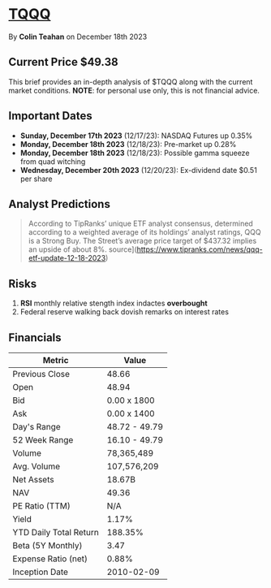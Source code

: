 # [TQQQ](https://finance.yahoo.com/quote/TQQQ?p=TQQQ)
By **Colin Teahan** on December 18th 2023

## Current Price $49.38

This brief provides an in-depth analysis of $TQQQ along with the current market conditions. **NOTE**: for personal use only, this is not financial advice.

## Important Dates

- **Sunday, December 17th 2023** (12/17/23): NASDAQ Futures up 0.35%
- **Monday, December 18th 2023** (12/18/23): Pre-market up 0.28%
- **Monday, December 18th 2023** (12/18/23): Possible gamma squeeze from quad witching
- **Wednesday, December 20th 2023** (12/20/23): Ex-dividend date $0.51 per share

## Analyst Predictions

> According to TipRanks’ unique ETF analyst consensus, determined according to a weighted average of its holdings’ analyst ratings, QQQ is a Strong Buy. The Street’s average price target of $437.32 implies an upside of about 8%.
source](https://www.tipranks.com/news/qqq-etf-update-12-18-2023)

## Risks

1. **RSI** monthly relative stength index indactes **overbought**
2. Federal reserve walking back dovish remarks on interest rates

## Financials

|**Metric**|**Value**|
|--------------|----------|
|Previous Close|48.66|
|Open|48.94|
|Bid|0.00 x 1800|
|Ask|0.00 x 1400|
|Day's Range|48.72 - 49.79|
|52 Week Range|16.10 - 49.79|
|Volume|78,365,489|
|Avg. Volume|107,576,209|
|Net Assets|18.67B|
|NAV|49.36|
|PE Ratio (TTM)|N/A|
|Yield|1.17%|
|YTD Daily Total Return|188.35%|
|Beta (5Y Monthly)|3.47|
|Expense Ratio (net)|0.88%|
|Inception Date|2010-02-09|

